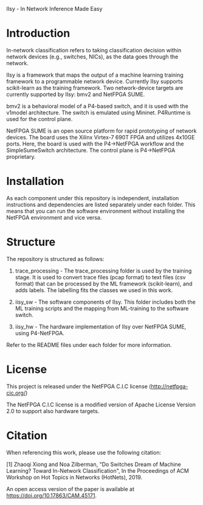 IIsy - In Network Inference Made Easy

# Introduction

In-network classification refers to taking classification decision within network devices (e.g., switches, NICs), as the data goes through the network.

IIsy is a framework that maps the output of a machine learning training framework to a programmable network device. Currently IIsy supports scikit-learn as the training framework. Two network-device targets are currently supported by IIsy: bmv2 and NetFPGA SUME.

bmv2 is a behavioral model of a P4-based switch, and it is used with the v1model architecture. The switch is emulated using Mininet. P4Runtime is used for the control plane.

NetFPGA SUME is an open source platform for rapid prototyping of network devices. The board uses the Xilinx Virtex-7 690T FPGA and utilizes 4x10GE ports. Here, the board is used with the P4->NetFPGA workflow and the SimpleSumeSwitch architecture. The control plane is P4->NetFPGA proprietary.

# Installation

As each component under this repository is independent, installation instructions and dependencies are listed separately under each folder. This means that you can run the software environment without installing the NetFPGA environment and vice versa. 

# Structure

The repository is structured as follows:

1. trace_processing - The trace_processing folder is used by the training stage. It is used to convert trace files (pcap format) to text files (csv format) that can be processed by the ML framework (scikit-learn), and adds labels. The labelling fits the classes we used in this work.

2. iisy_sw - The software components of IIsy. This folder includes both the ML training scripts and the mapping from ML-training to the software switch.

3. iisy_hw - The hardware implementation of IIsy over NetFPGA SUME, using P4-NetFPGA.

Refer to the README files under each folder for more information.

# License

This project is released under the NetFPGA C.I.C license (http://netfpga-cic.org/)

The NetFPGA C.I.C license is a modified version of Apache License Version 2.0 to support also hardware targets.

# Citation

When referencing this work, please use the following citation:

[1] Zhaoqi Xiong and Noa Zilberman, "Do Switches Dream of Machine Learning? Toward In-Network Classification", In the Proceedings of ACM Workshop on Hot Topics in Networks (HotNets), 2019.

An open access version of the paper is available at https://doi.org/10.17863/CAM.45171.
